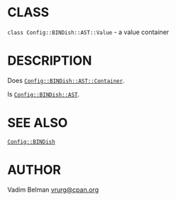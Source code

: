 # CLASS

`class Config::BINDish::AST::Value` - a value container

# DESCRIPTION

Does [`Config::BINDish::AST::Container`](Container.md).

Is [`Config::BINDish::AST`](../AST.md).

# SEE ALSO

[`Config::BINDish`](../../BINDish.md)

# AUTHOR

Vadim Belman <vrurg@cpan.org>
